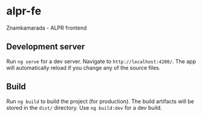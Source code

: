 # alpr-fe
Znamkamarada - ALPR frontend

## Development server

Run `ng serve` for a dev server. Navigate to `http://localhost:4200/`. The app will automatically reload if you change any of the source files.

## Build

Run `ng build` to build the project (for production). The build artifacts will be stored in the `dist/` directory. Use `ng build:dev` for a dev build.
